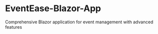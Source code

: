 # EventEase-Blazor-App
Comprehensive Blazor application for event management with advanced features
